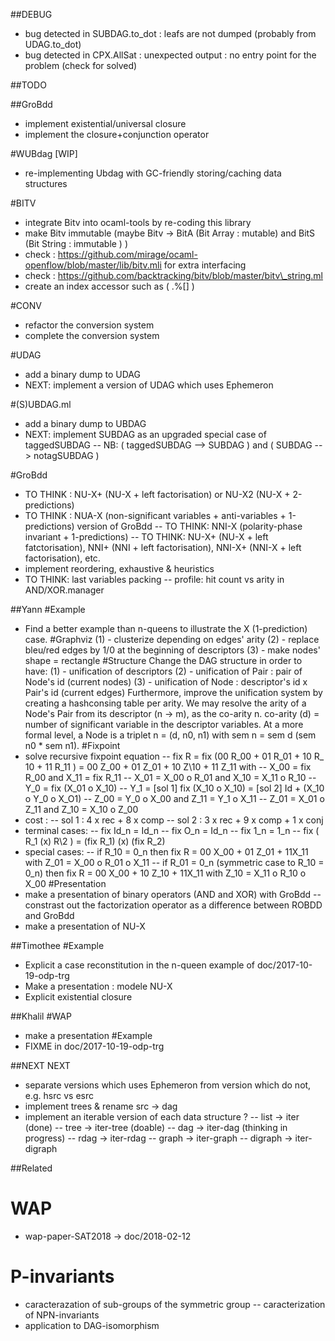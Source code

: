 ##DEBUG
- bug detected in SUBDAG.to\_dot : leafs are not dumped (probably from UDAG.to\_dot)
- bug detected in CPX.AllSat : unexpected output : no entry point for the problem
	(check for solved)

##TODO

##GroBdd
- implement existential/universal closure
- implement the closure+conjunction operator

#WUBdag [WIP]
- re-implementing Ubdag with GC-friendly storing/caching data structures

#BITV
- integrate Bitv into ocaml-tools by re-coding this library
- make Bitv immutable (maybe Bitv -> BitA (Bit Array : mutable) and BitS (Bit String : immutable ) )
- check : https://github.com/mirage/ocaml-openflow/blob/master/lib/bitv.mli for extra interfacing
- check : https://github.com/backtracking/bitv/blob/master/bitv\_string.ml
- create an index accessor such as ( .%[] )

#CONV
- refactor the conversion system
- complete the conversion system

#UDAG
- add a binary dump to UDAG
- NEXT: implement a version of UDAG which uses Ephemeron

#(S)UBDAG.ml
- add a binary dump to UBDAG
- NEXT: implement SUBDAG as an upgraded special case of taggedSUBDAG
	-- NB: ( taggedSUBDAG --> SUBDAG ) and ( SUBDAG --> notagSUBDAG )


#GroBdd
- TO THINK : NU-X+ (NU-X + left factorisation) or NU-X2 (NU-X + 2-predictions)
- TO THINK : NUA-X (non-significant variables + anti-variables + 1-predictions) version of GroBdd
	-- TO THINK: NNI-X (polarity-phase invariant + 1-predictions)
	-- TO THINK: NU-X+ (NU-X + left fatctorisation), NNI+ (NNI + left factorisation), NNI-X+ (NNI-X + left factorisation), etc.
- implement reordering, exhaustive & heuristics
- TO THINK: last variables packing
	-- profile: hit count vs arity in AND/XOR.manager

##Yann
#Example
- Find a better example than n-queens to illustrate the X (1-prediction) case.
#Graphviz
(1) - clusterize depending on edges' arity
(2) - replace bleu/red edges by 1/0 at the beginning of descriptors
(3) - make nodes' shape = rectangle
#Structure
Change the DAG structure in order to have:
(1) - unification of descriptors
(2) - unification of Pair : pair of Node's id (current nodes)
(3) - unification of Node : descriptor's id x Pair's id (current edges)
Furthermore, improve the unification system by creating a hashconsing table per arity.
We may resolve the arity of a Node's Pair from its descriptor (n -> m), as the co-arity n.
co-arity (d) = number of significant variable in the descriptor variables.
At a more formal level, a Node is a triplet n = (d, n0, n1)
with sem n = sem d (sem n0 * sem n1).
#Fixpoint
- solve recursive fixpoint equation
	-- fix R = fix (00 R\_00 + 01 R\_01 + 10 R\_ 10 + 11 R\_11 ) = 00 Z\_00 + 01 Z\_01 + 10 Z\10 + 11 Z\_11
	with
	-- X\_00 = fix R\_00 and X\_11 = fix R\_11
	-- X\_01 = X\_00 o R\_01 and X\_10 = X\_11 o R\_10
	-- Y\_0 = fix (X\_01 o X\_10)
	-- Y\_1 = [sol 1] fix (X\_10 o X\_10)
          = [sol 2] Id + (X\_10 o Y\_0 o X\_O1)
	-- Z\_00 = Y\_0  o X\_00 and Z\_11 = Y\_1  o X\_11
	-- Z\_01 = X\_01 o Z\_11 and Z\_10 = X\_10 o Z\_00
- cost :
	-- sol 1 : 4 x rec + 8 x comp
	-- sol 2 : 3 x rec + 9 x comp + 1 x conj
- terminal cases:
	-- fix Id\_n = Id\_n
	-- fix O\_n = Id\_n
	-- fix 1\_n = 1\_n
	-- fix ( R\_1 (x) R\2 ) = (fix R\_1) (x) (fix R\_2)
- special cases:
	-- if R\_10 = 0\_n
		 then fix R = 00 X\_00 + 01 Z\_01 + 11X\_11
		 with Z\_01 = X\_00 o R\_01 o X\_11
	-- if R\_01 = 0\_n (symmetric case to R\_10 = 0\_n) 
		 then fix R = 00 X\_00 + 10 Z\_10 + 11X\_11
		 with Z\_10 = X\_11 o R\_10 o X\_00
#Presentation
- make a presentation of binary operators (AND and XOR) with GroBdd
	-- constrast out the factorization operator as a difference between ROBDD and GroBdd
- make a presentation of NU-X


##Timothee
#Example
- Explicit a case reconstitution in the n-queen example of doc/2017-10-19-odp-trg
- Make a presentation : modele NU-X
- Explicit existential closure


##Khalil
#WAP
- make a presentation
#Example
- FIXME in doc/2017-10-19-odp-trg


##NEXT NEXT
- separate versions which uses Ephemeron from version which do not, e.g. hsrc vs esrc
- implement trees & rename src -> dag
- implement an iterable version of each data structure ?
-- list -> iter (done)
-- tree -> iter-tree (doable)
-- dag  -> iter-dag (thinking in progress)
-- rdag -> iter-rdag
-- graph -> iter-graph
-- digraph -> iter-digraph

##Related
# WAP
- wap-paper-SAT2018 -> doc/2018-02-12
# P-invariants
- caracterazation of sub-groups of the symmetric group
 -- caracterization of NPN-invariants
- application to DAG-isomorphism
